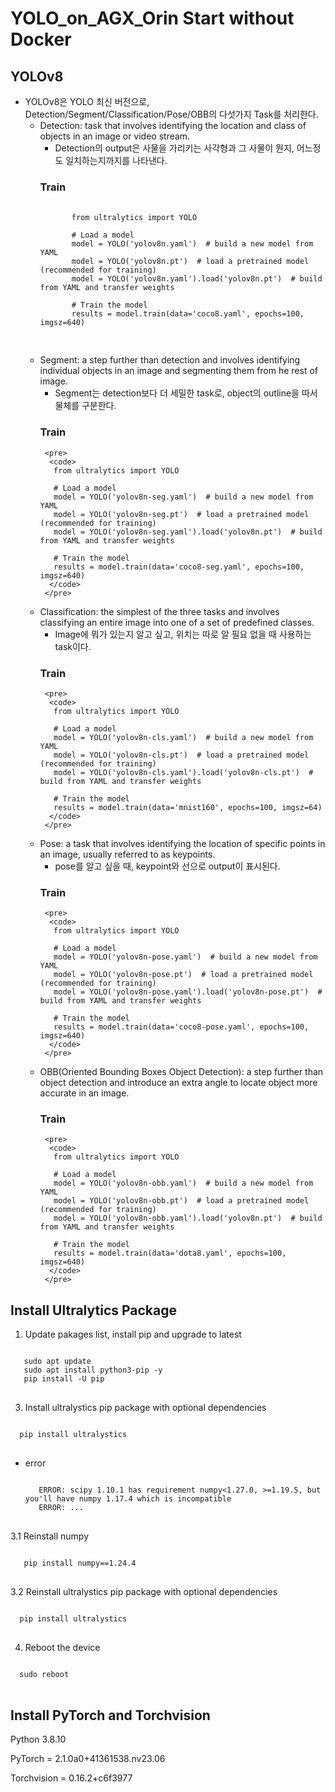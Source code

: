 YOLO_on_AGX_Orin
Start without Docker
====================
YOLOv8
------
- YOLOv8은 YOLO 최신 버전으로, Detection/Segment/Classification/Pose/OBB의 다섯가지 Task를 처리한다.
   - Detection: task that involves identifying the location and class of objects in an image or video stream.
      - Detection의 output은 사물을 가리키는 사각형과 그 사물이 뭔지, 어느정도 일치하는지까지를 나타낸다.
     ### Train
        <pre>
         <code>
            from ultralytics import YOLO

            # Load a model
            model = YOLO('yolov8n.yaml')  # build a new model from YAML
            model = YOLO('yolov8n.pt')  # load a pretrained model (recommended for training)
            model = YOLO('yolov8n.yaml').load('yolov8n.pt')  # build from YAML and transfer weights

            # Train the model
            results = model.train(data='coco8.yaml', epochs=100, imgsz=640)
         </code>
        </pre>
   - Segment: a step further than detection and involves identifying individual objects in an image and segmenting them from he rest of image.
      - Segment는 detection보다 더 세밀한 task로, object의 outline을 따서 물체를 구분한다.
     ### Train
          <pre>
           <code>
            from ultralytics import YOLO

            # Load a model
            model = YOLO('yolov8n-seg.yaml')  # build a new model from YAML
            model = YOLO('yolov8n-seg.pt')  # load a pretrained model (recommended for training)
            model = YOLO('yolov8n-seg.yaml').load('yolov8n.pt')  # build from YAML and transfer weights

            # Train the model
            results = model.train(data='coco8-seg.yaml', epochs=100, imgsz=640)
           </code>
          </pre>
   - Classification: the simplest of the three tasks and involves classifying an entire image into one of a set of predefined classes.
     - Image에 뭐가 있는지 알고 싶고, 위치는 따로 알 필요 없을 때 사용하는 task이다.
     ### Train
          <pre>
           <code>
            from ultralytics import YOLO

            # Load a model
            model = YOLO('yolov8n-cls.yaml')  # build a new model from YAML
            model = YOLO('yolov8n-cls.pt')  # load a pretrained model (recommended for training)
            model = YOLO('yolov8n-cls.yaml').load('yolov8n-cls.pt')  # build from YAML and transfer weights

            # Train the model
            results = model.train(data='mnist160', epochs=100, imgsz=64)
           </code>
          </pre>
   - Pose: a task that involves identifying the location of specific points in an image, usually referred to as keypoints.
     - pose를 알고 싶을 때, keypoint와 선으로 output이 표시된다.
     ### Train
          <pre>
           <code>
            from ultralytics import YOLO

            # Load a model
            model = YOLO('yolov8n-pose.yaml')  # build a new model from YAML
            model = YOLO('yolov8n-pose.pt')  # load a pretrained model (recommended for training)
            model = YOLO('yolov8n-pose.yaml').load('yolov8n-pose.pt')  # build from YAML and transfer weights

            # Train the model
            results = model.train(data='coco8-pose.yaml', epochs=100, imgsz=640)
           </code>
          </pre>
   - OBB(Oriented Bounding Boxes Object Detection): a step further than object detection and introduce an extra angle to locate object more accurate in an image.
     ### Train
          <pre>
           <code>
            from ultralytics import YOLO

            # Load a model
            model = YOLO('yolov8n-obb.yaml')  # build a new model from YAML
            model = YOLO('yolov8n-obb.pt')  # load a pretrained model (recommended for training)
            model = YOLO('yolov8n-obb.yaml').load('yolov8n.pt')  # build from YAML and transfer weights

            # Train the model
            results = model.train(data='dota8.yaml', epochs=100, imgsz=640)
           </code>
          </pre>

Install Ultralytics Package
---------------------------
1. Update pakages list, install pip and upgrade to latest
<pre>
<code>
   sudo apt update
   sudo apt install python3-pip -y
   pip install -U pip
</code>
</pre>
3. Install ultralystics pip package with optional dependencies
<pre>
<code>
  pip install ultralystics
</code>
</pre>
- error
  <pre>
  <code>
     ERROR: scipy 1.10.1 has requirement numpy<1.27.0, >=1.19.5, but you'll have numpy 1.17.4 which is incompatible
     ERROR: ...
  </code>
  </pre>
3.1 Reinstall numpy
<pre>
<code>
   pip install numpy==1.24.4
</code>
</pre>
3.2 Reinstall ultralystics pip package with optional dependencies
<pre>
<code>
  pip install ultralystics
</code>
</pre>
4. Reboot the device
<pre>
<code>
  sudo reboot
</code>
</pre>
Install PyTorch and Torchvision
-------------------------------
Python 3.8.10

PyTorch = 2.1.0a0+41361538.nv23.06

Torchvision = 0.16.2+c6f3977

